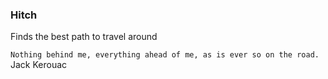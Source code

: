 ### Hitch

Finds the best path to travel around

`Nothing behind me, everything ahead of me, as is ever so on the road.`
Jack Kerouac
